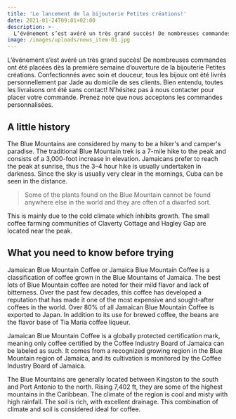 ```yaml
---
title: 'Le lancement de la bijouterie Petites créations!'
date: 2021-01-24T09:01+02:00
description: >-
  L’événement s’est avéré un très grand succès! De nombreuses commandes ont été placées dès la première semaine d’ouverture de la bijouterie Petites créations.
image: /images/uploads/news_item-01.jpg
---
```


L’événement s’est avéré un très grand succès! De nombreuses commandes ont été placées dès la première semaine d’ouverture de la bijouterie Petites créations. Confectionnés avec soin et douceur, tous les bijoux ont été livrés personnellement par Jade au domicile de ses clients. Bien entendu, toutes les livraisons ont été sans contact! N’hésitez pas à nous contacter pour placer votre commande. Prenez note que nous acceptons les commandes personnalisées.

## A little history

The Blue Mountains are considered by many to be a hiker's and camper's paradise. The traditional Blue Mountain trek is a 7-mile hike to the peak and consists of a 3,000-foot increase in elevation. Jamaicans prefer to reach the peak at sunrise, thus the 3–4 hour hike is usually undertaken in darkness. Since the sky is usually very clear in the mornings, Cuba can be seen in the distance.

>Some of the plants found on the Blue Mountain cannot be found anywhere else in the world and they are often of a dwarfed sort.

This is mainly due to the cold climate which inhibits growth. The small coffee farming communities of Claverty Cottage and Hagley Gap are located near the peak.

## What you need to know before trying

Jamaican Blue Mountain Coffee or Jamaica Blue Mountain Coffee is a classification of coffee grown in the Blue Mountains of Jamaica. The best lots of Blue Mountain coffee are noted for their mild flavor and lack of bitterness. Over the past few decades, this coffee has developed a reputation that has made it one of the most expensive and sought-after coffees in the world. Over 80% of all Jamaican Blue Mountain Coffee is exported to Japan. In addition to its use for brewed coffee, the beans are the flavor base of Tia Maria coffee liqueur.

Jamaican Blue Mountain Coffee is a globally protected certification mark, meaning only coffee certified by the Coffee Industry Board of Jamaica can be labeled as such. It comes from a recognized growing region in the Blue Mountain region of Jamaica, and its cultivation is monitored by the Coffee Industry Board of Jamaica.

The Blue Mountains are generally located between Kingston to the south and Port Antonio to the north. Rising 7,402 ft, they are some of the highest mountains in the Caribbean. The climate of the region is cool and misty with high rainfall. The soil is rich, with excellent drainage. This combination of climate and soil is considered ideal for coffee.

